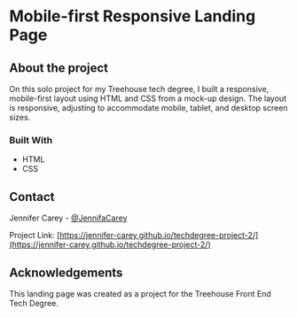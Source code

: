 # Mobile-first Responsive Landing Page

## About the project

On this solo project for my Treehouse tech degree, I built a responsive, mobile-first layout using HTML and CSS from a mock-up design. The layout is responsive, adjusting to accommodate mobile, tablet, and desktop screen sizes.

### Built With

- HTML
- CSS

## Contact

Jennifer Carey - [@JennifaCarey](https://twitter.com/JennifaCarey)

Project Link: [https://jennifer-carey.github.io/techdegree-project-2/](https://jennifer-carey.github.io/techdegree-project-2/)

## Acknowledgements

This landing page was created as a project for the Treehouse Front End Tech Degree.
